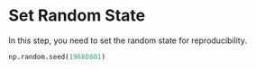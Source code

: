 # Set Random State

In this step, you need to set the random state for reproducibility.

```python
np.random.seed(19680801)
```
